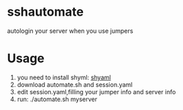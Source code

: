 # sshautomate
autologin your server when you use jumpers

# Usage
1. you need to install shyml: [shyaml](https://github.com/0k/shyaml)
2. download automate.sh and session.yaml
3. edit session.yaml,filling your jumper info and server info
4. run: ./automate.sh myserver
